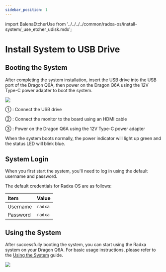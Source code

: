 ```yaml
---
sidebar_position: 1
---
```


import BalenaEtcherUse from '../../../../common/radxa-os/install-system/\_use_etcher_udisk.mdx';

# Install System to USB Drive

<BalenaEtcherUse />

## Booting the System

After completing the system installation, insert the USB drive into the USB port of the Dragon Q6A, then power on the Dragon Q6A using the 12V Type-C power adapter to boot the system.

<div style={{textAlign: 'center'}}>
   <img src="/en/img/dragon/q6a/dragon-q6a-boot-system-udisk.webp" style={{width: '100%', maxWidth: '1200px'}} />
</div>

① : Connect the USB drive

② : Connect the monitor to the board using an HDMI cable

③ : Power on the Dragon Q6A using the 12V Type-C power adapter

When the system boots normally, the power indicator will light up green and the status LED will blink blue.

## System Login

When you first start the system, you'll need to log in using the default username and password.

The default credentials for Radxa OS are as follows:

| Item     | Value   |
| :------- | :------ |
| Username | `radxa` |
| Password | `radxa` |

## Using the System

After successfully booting the system, you can start using the Radxa system on your Dragon Q6A. For basic usage instructions, please refer to the [Using the System](./use_system.md) guide.

<div style={{textAlign: 'center'}}>
   <img src="/en/img/dragon/q6a/dragon-q6a-login.webp" style={{width: '100%', maxWidth: '1200px'}} />
</div>
